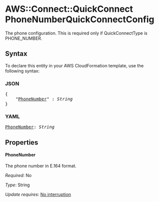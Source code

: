 # AWS::Connect::QuickConnect PhoneNumberQuickConnectConfig

The phone configuration. This is required only if QuickConnectType is PHONE_NUMBER.

## Syntax

To declare this entity in your AWS CloudFormation template, use the following syntax:

### JSON

<pre>
{
    "<a href="#phonenumber" title="PhoneNumber">PhoneNumber</a>" : <i>String</i>
}
</pre>

### YAML

<pre>
<a href="#phonenumber" title="PhoneNumber">PhoneNumber</a>: <i>String</i>
</pre>

## Properties

#### PhoneNumber

The phone number in E.164 format.

_Required_: No

_Type_: String

_Update requires_: [No interruption](https://docs.aws.amazon.com/AWSCloudFormation/latest/UserGuide/using-cfn-updating-stacks-update-behaviors.html#update-no-interrupt)

